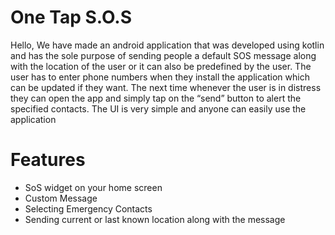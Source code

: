 # One Tap S.O.S

Hello,
We have made an android application that was developed using kotlin and has the sole purpose of sending people a default SOS message along with the location of the user or it can also be predefined by the user. The user has to enter phone numbers when they install the application which can be updated if they want. The next time whenever the user is in distress they can open the app and simply tap on the “send” button to alert the specified contacts. The UI is very simple and anyone can easily use the application

# Features
* SoS widget on your home screen
* Custom Message
* Selecting Emergency Contacts
* Sending current or last known location along with the message
